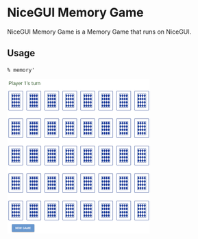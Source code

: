 # NiceGUI Memory Game

NiceGUI Memory Game is a Memory Game that runs on NiceGUI.

## Usage

```
% memory'
```

![](https://raw.githubusercontent.com/SaitoTsutomu/nicegui-memory/master/images/main.png)
